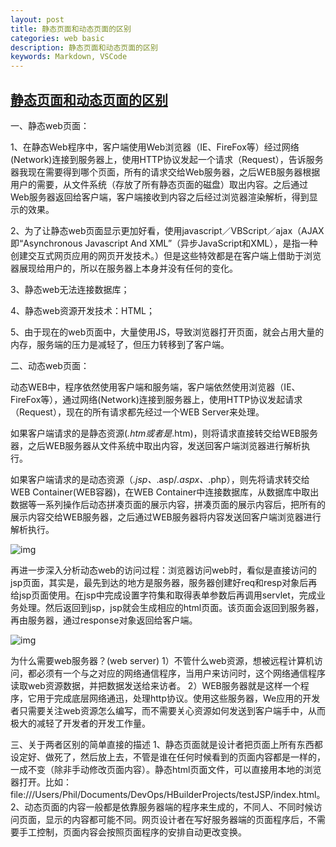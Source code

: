 ```yaml
---
layout: post
title: 静态页面和动态页面的区别
categories: web basic
description: 静态页面和动态页面的区别
keywords: Markdown, VSCode
---
```


## [静态页面和动态页面的区别](https://www.cnblogs.com/bluesungz/p/5955170.html)

 

一、静态web页面：

1、在静态Web程序中，客户端使用Web浏览器（IE、FireFox等）经过网络(Network)连接到服务器上，使用HTTP协议发起一个请求（Request），告诉服务器我现在需要得到哪个页面，所有的请求交给Web服务器，之后WEB服务器根据用户的需要，从文件系统（存放了所有静态页面的磁盘）取出内容。之后通过Web服务器返回给客户端，客户端接收到内容之后经过浏览器渲染解析，得到显示的效果。

2、为了让静态web页面显示更加好看，使用javascript／VBScript／ajax（AJAX即“Asynchronous Javascript And XML”（异步JavaScript和XML），是指一种创建交互式网页应用的网页开发技术。）但是这些特效都是在客户端上借助于浏览器展现给用户的，所以在服务器上本身并没有任何的变化。

3、静态web无法连接数据库；

4、静态web资源开发技术：HTML；

5、由于现在的web页面中，大量使用JS，导致浏览器打开页面，就会占用大量的内存，服务端的压力是减轻了，但压力转移到了客户端。

 

 

二、动态web页面：

动态WEB中，程序依然使用客户端和服务端，客户端依然使用浏览器（IE、FireFox等），通过网络(Network)连接到服务器上，使用HTTP协议发起请求（Request），现在的所有请求都先经过一个WEB Server来处理。

如果客户端请求的是静态资源(*.htm或者是*.htm)，则将请求直接转交给WEB服务器，之后WEB服务器从文件系统中取出内容，发送回客户端浏览器进行解析执行。

 

如果客户端请求的是动态资源（*.jsp、*.asp/*.aspx、*.php），则先将请求转交给WEB Container(WEB容器)，在WEB Container中连接数据库，从数据库中取出数据等一系列操作后动态拼凑页面的展示内容，拼凑页面的展示内容后，把所有的展示内容交给WEB服务器，之后通过WEB服务器将内容发送回客户端浏览器进行解析执行。

![img](https://images2015.cnblogs.com/blog/1035591/201610/1035591-20161013090832625-143100190.png) 

再进一步深入分析动态web的访问过程：浏览器访问web时，看似是直接访问的jsp页面，其实是，最先到达的地方是服务器，服务器创建好req和resp对象后再给jsp页面使用。在jsp中完成设置字符集和取得表单参数后再调用servlet，完成业务处理。然后返回到jsp，jsp就会生成相应的html页面。该页面会返回到服务器，再由服务器，通过response对象返回给客户端。 

![img](https://images2015.cnblogs.com/blog/1035591/201610/1035591-20161013090850453-1606322464.png) 

为什么需要web服务器？(web server)
1）不管什么web资源，想被远程计算机访问，都必须有一个与之对应的网络通信程序，当用户来访问时，这个网络通信程序读取web资源数据，并把数据发送给来访者。
2）WEB服务器就是这样一个程序，它用于完成底层网络通迅，处理http协议。使用这些服务器，We应用的开发者只需要关注web资源怎么编写，而不需要关心资源如何发送到客户端手中，从而极大的减轻了开发者的开发工作量。

 三、关于两者区别的简单直接的描述
1、静态页面就是设计者把页面上所有东西都设定好、做死了，然后放上去，不管是谁在任何时候看到的页面内容都是一样的，一成不变（除非手动修改页面内容）。静态html页面文件，可以直接用本地的浏览器打开。比如：file:///Users/Phil/Documents/DevOps/HBuilderProjects/testJSP/index.html。
2、动态页面的内容一般都是依靠服务器端的程序来生成的，不同人、不同时候访问页面，显示的内容都可能不同。网页设计者在写好服务器端的页面程序后，不需要手工控制，页面内容会按照页面程序的安排自动更改变换。